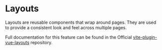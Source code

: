 # Layouts

Layouts are reusable components that wrap around pages. They are used to provide a consistent look and feel across
multiple pages.

Full documentation for this feature can be found in the
Official [vite-plugin-vue-layouts](https://github.com/JohnCampionJr/vite-plugin-vue-layouts) repository.
